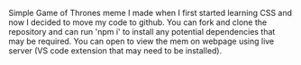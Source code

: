 Simple Game of Thrones meme I made when I first started learning CSS and now I decided to move my code to github. You can fork and clone
the repository and can run 'npm i' to install any potential dependencies that may be required. You can open to view the mem on webpage 
using live server (VS code extension that may need to be installed).
